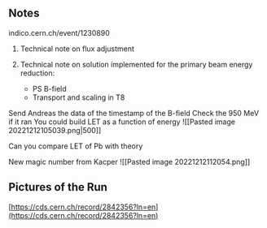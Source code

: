 ## Notes

indico.cern.ch/event/1230890

1) Technical note on flux adjustment

2) Technical note on solution implemented for the primary beam energy reduction:
	* PS B-field
	* Transport and scaling in T8

Send Andreas the data of the timestamp of the B-field
Check the 950 MeV if it ran
You could build LET as a function of energy
![[Pasted image 20221212105039.png|500]]

Can you compare LET of Pb with theory

New magic number from Kacper
![[Pasted image 20221212112054.png]]

## Pictures of the Run



[https://cds.cern.ch/record/2842356?ln=en](https://cds.cern.ch/record/2842356?ln=en)